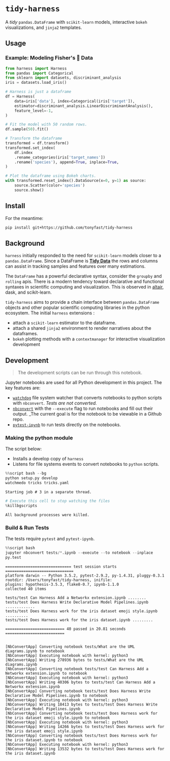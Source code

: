 
# `tidy-harness`

A _tidy_ `pandas.DataFrame` with `scikit-learn` models, interactive `bokeh` visualizations, and `jinja2` templates.

## Usage

### Example: Modeling Fisher's 🌸 Data


```python
from harness import Harness
from pandas import Categorical
from sklearn import datasets, discriminant_analysis
iris = datasets.load_iris()

# Harness is just a dataframe
df = Harness(
    data=iris['data'], index=Categorical(iris['target']),
    estimator=discriminant_analysis.LinearDiscriminantAnalysis(),
    feature_level=-1,
)

# Fit the model with 50 random rows.
df.sample(50).fit()

# Transform the dataframe
transformed = df.transform()
transformed.set_index(
    df.index
    .rename_categories(iris['target_names'])
    .rename('species'), append=True, inplace=True,
)

# Plot the dataframe using Bokeh charts.
with transformed.reset_index().DataSource(x=0, y=1) as source:
    source.Scatter(color='species')
    source.show()
```

## Install

For the meantime:

```bash
pip install git+https://github.com/tonyfast/tidy-harness
```

## Background

`harness` initially responded to the need for `scikit-learn` models closer to a `pandas.DataFrame`.  Since a DataFrame is __[Tidy Data](http://vita.had.co.nz/papers/tidy-data.pdf)__ the rows and columns can assist in tracking samples and features over many estimations.

The `DataFrame` has a powerful declarative syntax, consider the `groupby` and `rolling` apis.  There is a modern tendency toward declarative and functional syntaxes in scientific computing and visualization.  This is observed in [altair](https://github.com/altair-viz/altair), dask, and scikit-learn.

`tidy-harness` aims to provide a chain interface between `pandas.DataFrame` objects and other popular scientific computing libraries in the python ecosystem.  The initial `harness` extensions :

* attach a `scikit-learn` estimator to the dataframe.
* attach a shared `jinja2` environment to render narratives about the dataframes.
* `bokeh` plotting methods with a `contextmanager` for interactive visualization development

## Development

> The development scripts can be run through this notebook.

Jupyter notebooks are used for all Python development in this project.  The key features are:

* [`watchdog`]() file system watcher that converts notebooks to python scripts with `nbconvert`.  _Tests are not converted._
* [`nbconvert`]() with the `--execute` flag to run notebooks and fill out their output.  _The current goal is for the notebook to be viewable in a Github repo.
* [`pytest-ipynb`]() to run tests directly on the notebooks.

### Making the python module

The script below:

* Installs a develop copy of `harness`
* Listens for file systems events to convert notebooks to `python` scripts.


```python
%%script bash --bg
python setup.py develop
watchmedo tricks tricks.yaml
```

    Starting job # 3 in a separate thread.



```python
# Execute this cell to stop watching the files
%killbgscripts
```

    All background processes were killed.


### Build & Run Tests

The tests require `pytest` and `pytest-ipynb`.


```python
%%script bash
jupyter nbconvert tests/*.ipynb --execute --to notebook --inplace 
py.test
```

    ============================= test session starts ==============================
    platform darwin -- Python 3.5.2, pytest-2.9.2, py-1.4.31, pluggy-0.3.1
    rootdir: /Users/tonyfast/tidy-harness, inifile: 
    plugins: hypothesis-3.5.3, flake8-0.7, ipynb-1.1.0
    collected 40 items
    
    tests/test Can Harness Add a Networkx extension.ipynb ........
    tests/test Does Harness Write Declarative Model Pipelines.ipynb .............
    tests/test Does Harness work for the iris dataset emoji style.ipynb ..........
    tests/test Does Harness work for the iris dataset.ipynb .........
    
    ========================== 40 passed in 20.81 seconds ==========================


    [NbConvertApp] Converting notebook tests/What are the UML diagrams.ipynb to notebook
    [NbConvertApp] Executing notebook with kernel: python3
    [NbConvertApp] Writing 278936 bytes to tests/What are the UML diagrams.ipynb
    [NbConvertApp] Converting notebook tests/test Can Harness Add a Networkx extension.ipynb to notebook
    [NbConvertApp] Executing notebook with kernel: python3
    [NbConvertApp] Writing 40306 bytes to tests/test Can Harness Add a Networkx extension.ipynb
    [NbConvertApp] Converting notebook tests/test Does Harness Write Declarative Model Pipelines.ipynb to notebook
    [NbConvertApp] Executing notebook with kernel: python3
    [NbConvertApp] Writing 18413 bytes to tests/test Does Harness Write Declarative Model Pipelines.ipynb
    [NbConvertApp] Converting notebook tests/test Does Harness work for the iris dataset emoji style.ipynb to notebook
    [NbConvertApp] Executing notebook with kernel: python3
    [NbConvertApp] Writing 14266 bytes to tests/test Does Harness work for the iris dataset emoji style.ipynb
    [NbConvertApp] Converting notebook tests/test Does Harness work for the iris dataset.ipynb to notebook
    [NbConvertApp] Executing notebook with kernel: python3
    [NbConvertApp] Writing 13532 bytes to tests/test Does Harness work for the iris dataset.ipynb



```python

```
